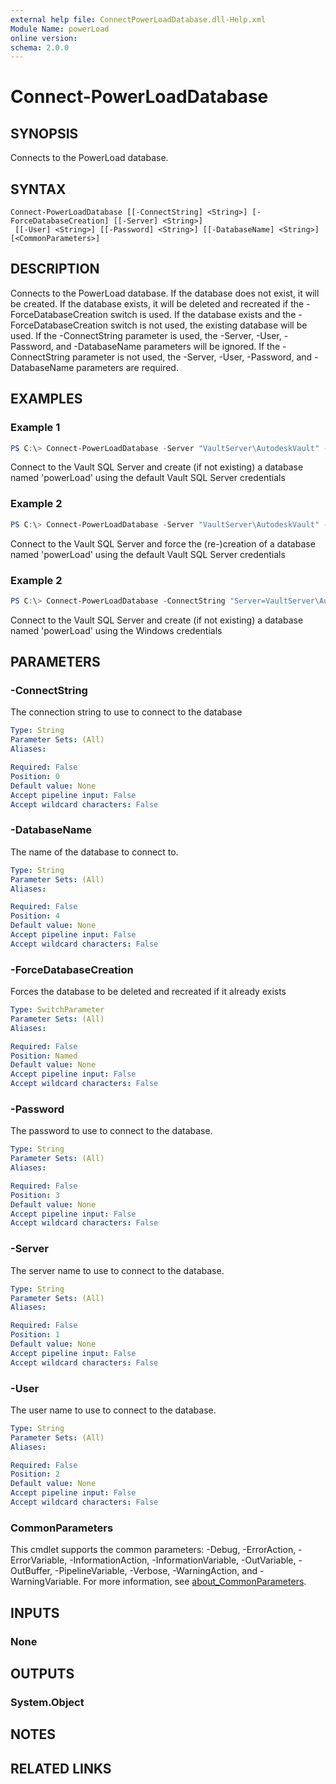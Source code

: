 ```yaml
---
external help file: ConnectPowerLoadDatabase.dll-Help.xml
Module Name: powerLoad
online version:
schema: 2.0.0
---
```


# Connect-PowerLoadDatabase

## SYNOPSIS
Connects to the PowerLoad database.

## SYNTAX

```
Connect-PowerLoadDatabase [[-ConnectString] <String>] [-ForceDatabaseCreation] [[-Server] <String>]
 [[-User] <String>] [[-Password] <String>] [[-DatabaseName] <String>] [<CommonParameters>]
```

## DESCRIPTION
Connects to the PowerLoad database.
If the database does not exist, it will be created.
If the database exists, it will be deleted and recreated if the -ForceDatabaseCreation switch is used.
If the database exists and the -ForceDatabaseCreation switch is not used, the existing database will be used.
If the -ConnectString parameter is used, the -Server, -User, -Password, and -DatabaseName parameters will be ignored.
If the -ConnectString parameter is not used, the -Server, -User, -Password, and -DatabaseName parameters are required.

## EXAMPLES

### Example 1
```powershell
PS C:\> Connect-PowerLoadDatabase -Server "VaultServer\AutodeskVault" -DatabaseName "powerLoad" -User "sa" -Password "AutodeskVault@26200"
```

Connect to the Vault SQL Server and create (if not existing) a database named 'powerLoad' using the default Vault SQL Server credentials

### Example 2
```powershell
PS C:\> Connect-PowerLoadDatabase -Server "VaultServer\AutodeskVault" -DatabaseName "powerLoad" -User "sa" -Password "AutodeskVault@26200" -ForceDatabaseCreation
```

Connect to the Vault SQL Server and force the (re-)creation of a database named 'powerLoad' using the default Vault SQL Server credentials

### Example 2
```powershell
PS C:\> Connect-PowerLoadDatabase -ConnectString "Server=VaultServer\AutodeskVault;Database=powerLoad;Trusted_Connection=True;"
```

Connect to the Vault SQL Server and create (if not existing) a database named 'powerLoad' using the Windows credentials

## PARAMETERS

### -ConnectString
The connection string to use to connect to the database

```yaml
Type: String
Parameter Sets: (All)
Aliases:

Required: False
Position: 0
Default value: None
Accept pipeline input: False
Accept wildcard characters: False
```

### -DatabaseName
The name of the database to connect to.

```yaml
Type: String
Parameter Sets: (All)
Aliases:

Required: False
Position: 4
Default value: None
Accept pipeline input: False
Accept wildcard characters: False
```

### -ForceDatabaseCreation
Forces the database to be deleted and recreated if it already exists

```yaml
Type: SwitchParameter
Parameter Sets: (All)
Aliases:

Required: False
Position: Named
Default value: None
Accept pipeline input: False
Accept wildcard characters: False
```

### -Password
The password to use to connect to the database.

```yaml
Type: String
Parameter Sets: (All)
Aliases:

Required: False
Position: 3
Default value: None
Accept pipeline input: False
Accept wildcard characters: False
```

### -Server
The server name to use to connect to the database.

```yaml
Type: String
Parameter Sets: (All)
Aliases:

Required: False
Position: 1
Default value: None
Accept pipeline input: False
Accept wildcard characters: False
```

### -User
The user name to use to connect to the database.

```yaml
Type: String
Parameter Sets: (All)
Aliases:

Required: False
Position: 2
Default value: None
Accept pipeline input: False
Accept wildcard characters: False
```

### CommonParameters
This cmdlet supports the common parameters: -Debug, -ErrorAction, -ErrorVariable, -InformationAction, -InformationVariable, -OutVariable, -OutBuffer, -PipelineVariable, -Verbose, -WarningAction, and -WarningVariable. For more information, see [about_CommonParameters](http://go.microsoft.com/fwlink/?LinkID=113216).

## INPUTS

### None

## OUTPUTS

### System.Object
## NOTES

## RELATED LINKS
